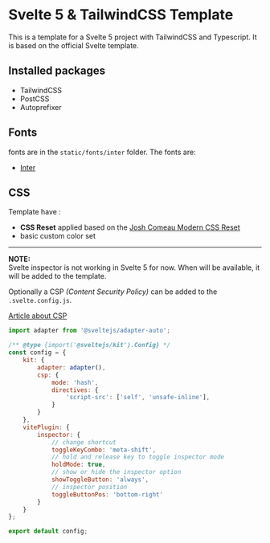 # Svelte 5 & TailwindCSS Template

This is a template for a Svelte 5 project with TailwindCSS and Typescript. It is based on the official Svelte template.

## Installed packages

- TailwindCSS
- PostCSS
- Autoprefixer

## Fonts

fonts are in the `static/fonts/inter` folder. The fonts are:

- [Inter](https://fonts.google.com/specimen/Inter)

## CSS

Template have :
- **CSS Reset** applied based on the [Josh Comeau Modern CSS Reset](https://www.joshwcomeau.com/css/custom-css-reset/)
- basic custom color set

---

**NOTE:**  
Svelte inspector is not working in Svelte 5 for now. When will be available, it will be added to the template.

Optionally a CSP _(Content Security Policy)_ can be added to the `.svelte.config.js`.

[Article about CSP](https://dev.to/askrodney/sveltekit-content-security-policy-csp-for-xss-protection-589k)

```javascript
import adapter from '@sveltejs/adapter-auto';

/** @type {import('@sveltejs/kit').Config} */
const config = {
	kit: {
		adapter: adapter(),
		csp: {
			mode: 'hash',
			directives: {
				'script-src': ['self', 'unsafe-inline'],
			}
		}
	},
	vitePlugin: {
		inspector: {
			// change shortcut
			toggleKeyCombo: 'meta-shift',
			// hold and release key to toggle inspector mode
			holdMode: true,
			// show or hide the inspector option
			showToggleButton: 'always',
			// inspector position
			toggleButtonPos: 'bottom-right'
		}
	}
};

export default config;
```


